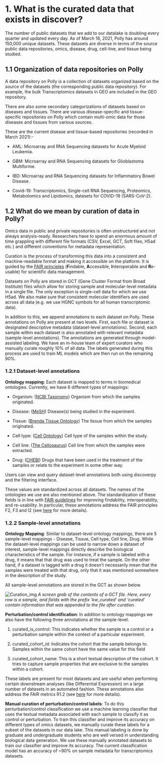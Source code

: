 # 1. What is the curated data that exists in discover?

The number of public datasets that we add to our datalake is doubling every quarter and updated every day. As of March 16, 2021, Polly has around 150,000 unique datasets. These datasets are diverse in terms of the source public data repositories, omics, disease, drug, cell-line, and tissue being studied.

## 1.1 Organization of data repositories on Polly
A data repository on Polly is a collection of datasets organized based on the source of the datasets (the corresponding public data repository). For example, the bulk Transcriptomics datasets in GEO are included in the GEO repository.

There are also some secondary categorizations of datasets based on diseases and tissues. There are various disease-specific and tissue-specific repositories on Polly which contain multi-omic data for those diseases and tissues from various sources.

These are the current disease and tissue-based repositories (recorded in March 2021):-

* AML: Microarray and RNA Sequencing datasets for Acute Myeloid Leukemia.

* GBM: Microarray and RNA Sequencing datasets for Glioblastoma Multiforme.

* IBD: Microarray and RNA Sequencing datasets for Inflammatory Bowel Disease.

* Covid-19: Transcriptomics, Single-cell RNA Sequencing, Proteomics, Metabolomics and Lipidomics, datasets for COVID-19 (SARS-CoV-2).

## 1.2 What do we mean by curation of data in Polly?
Omics data in public and private repositories is often unstructured and not always analysis-ready. Researchers have to spend an enormous amount of time grappling with different file formats (CSV, Excel, GCT, Soft files, H5ad etc.) and different conventions for metadata representation.

Curation is the process of transforming this data into a consistent and machine-readable format and making it accessible on the platform. It is guided by the [FAIR principles](https://www.nature.com/articles/sdata201618) (**F**indable, **A**ccessible, **I**nteroperable and **R**e-usable) for scientific data management.

Datasets on Polly are stored in GCT (Gene Cluster Format from Broad Institute) files which allow for storing sample and molecular-level metadata in a single file. The only exception is single-cell data for which we use H5ad. We also make sure that consistent molecular identifiers are used across all data (e.g. we use HGNC symbols for all human transcriptomic data).

In addition to this, we append annotations to each dataset on Polly. These annotations on Polly are present at two levels. First, each file or dataset is designated descriptive metadata (dataset-level annotations). Second, each sample within each dataset is also annotated with relevant metadata (sample-level annotations). The annotations are generated through model-assisted labeling. We have an in-house team of expert curators who manually curate roughly 10% of all data. The labels generated during this process are used to train ML models which are then run on the remaining 90%.

### 1.2.1 Dataset-level annotations
**Ontology mapping**: Each dataset is mapped to terms in biomedical ontologies. Currently, we have 6 different types of mappings:

* Organism: ([NCBI Taxonomy](https://www.ncbi.nlm.nih.gov/taxonomy)) Organism from which the samples originated.

* Disease: ([MeSH](https://www.ncbi.nlm.nih.gov/mesh/)) Disease(s) being studied in the experiment.

* Tissue: ([Brenda Tissue Ontology](https://www.ebi.ac.uk/ols/ontologies/bto)) The tissue from which the samples originated.

* Cell type: ([Cell Ontology](https://www.ebi.ac.uk/ols/ontologies/cl)) Cell type of the samples within the study.

* Cell line: ([The Cellosaurus](https://web.expasy.org/cellosaurus/)) Cell line from which the samples were extracted.

* Drug: ([CHEBI](https://www.ebi.ac.uk/chebi/)) Drugs that have been used in the treatment of the samples or relate to the experiment in some other way.

Users can view and query dataset-level annotations both using discoverpy and the filtering interface.

These values are standardized across all datasets. The names of the ontologies we use are also mentioned above. The standardization of these fields is in line with [FAIR guidelines](https://www.nature.com/articles/sdata201618) for improving findability, interoperability, and re-usability. In particular, these annotations address the FAIR principles F2, F3 and I2 (see [here](https://www.go-fair.org/fair-principles/) for more details).

### 1.2.2 Sample-level annotations
**Ontology Mapping**: Similar to dataset-level ontology mappings, there are 5 sample-level mappings -  Disease, Tissue, Cell type, Cell line, Drug. While the dataset-level mappings can be used to narrow down a dataset of interest, sample-level mappings directly describe the biological characteristics of the sample. For instance, if a sample is labeled with a drug, it means that that drug was used to treat the sample. On the other hand, if a dataset is tagged with a drug it doesn’t necessarily mean that the samples were treated with that drug, only that it was mentioned somewhere in the description of the study.

All sample-level annotations are stored in the GCT as shown below.

![Curation_img](img/Discover/revamp/curation.png)
*A screen grab of the contents of a GCT file. Here, every row is a sample, and fields with the prefix ‘kw_curated’ and ‘curated’ contain information that was appended to the file after curation.*

**Perturbation/control identification**: In addition to ontology mappings we also have the following three annotations at the sample-level.

1. curated_is_control: This indicates whether the sample is a control or a perturbation sample within the context of a particular experiment.

2. curated_cohort_id: Indicates the cohort that the sample belongs to. Samples within the same cohort have the same value for this field

3. curated_cohort_name: This is a short textual description of the cohort. It tries to capture sample properties that are exclusive to the samples within a cohort.

These labels are present for most datasets and are useful when performing certain downstream analyses (like Differential Expression) on a large number of datasets in an automated fashion. These annotations also address the FAIR metrics R1.2 (see [here](https://www.go-fair.org/fair-principles/]) for more details).

**Manual curation of perturbation/control labels**: To do this perturbation/control classification we use a machine learning classifier that uses the textual metadata associated with each sample to classify it as control or perturbation. To train this classifier and improve its accuracy on different types of omics datasets, we manually curate these labels for a subset of the datasets in our data lake.  This manual labeling is done by graduate and undergraduate students who are well versed in understanding biological data generation. We use these manually annotated datasets to train our classifier and improve its accuracy. The current classification model has an accuracy of ~90% on sample metadata for transcriptomics datasets.
